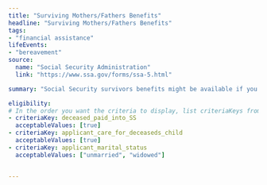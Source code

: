 ```yaml
---
title: "Surviving Mothers/Fathers Benefits"
headline: "Surviving Mothers/Fathers Benefits"
tags: 
- "financial assistance"
lifeEvents: 
- "bereavement"
source:
  name: "Social Security Administration"
  link: "https://www.ssa.gov/forms/ssa-5.html"

summary: "Social Security survivors benefits might be available if you are taking care of the deceased worker's child."

eligibility:
# In the order you want the criteria to display, list criteriaKeys from the csv here, each followed by a comma-separated list of which values indicate eligibility for that criteria. Wrap individual values in quotes if they have inner commas.
- criteriaKey: deceased_paid_into_SS
  acceptableValues: [true] 
- criteriaKey: applicant_care_for_deceaseds_child
  acceptableValues: [true]
- criteriaKey: applicant_marital_status
  acceptableValues: ["unmarried", "widowed"]


---
```

